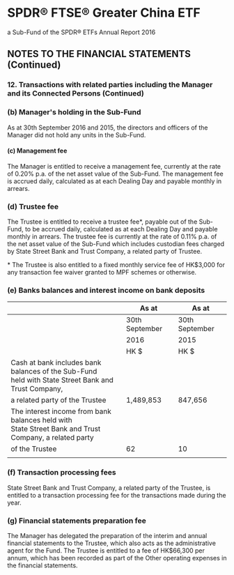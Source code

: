 # SPDR® FTSE® Greater China ETF

a Sub-Fund of the SPDR® ETFs Annual Report 2016

## NOTES TO THE FINANCIAL STATEMENTS (Continued)

### 12. Transactions with related parties including the Manager and its Connected Persons (Continued)

### (b) Manager's holding in the Sub-Fund

As at 30th September 2016 and 2015, the directors and officers of the Manager did not hold any units in the Sub-Fund.

#### (c) Management fee

The Manager is entitled to receive a management fee, currently at the rate of 0.20% p.a. of the net asset value of the Sub-Fund. The management fee is accrued daily, calculated as at each Dealing Day and payable monthly in arrears.

### (d) Trustee fee

The Trustee is entitled to receive a trustee fee\*, payable out of the Sub-Fund, to be accrued daily, calculated as at each Dealing Day and payable monthly in arrears. The trustee fee is currently at the rate of 0.11% p.a. of the net asset value of the Sub-Fund which includes custodian fees charged by State Street Bank and Trust Company, a related party of Trustee.

\* The Trustee is also entitled to a fixed monthly service fee of HK\$3,000 for any transaction fee waiver granted to MPF schemes or otherwise.

### (e) Banks balances and interest income on bank deposits

|                                                                                                          | As at          | As at          |
|----------------------------------------------------------------------------------------------------------|----------------|----------------|
|                                                                                                          | 30th September | 30th September |
|                                                                                                          | 2016           | 2015           |
|                                                                                                          | HK \$          | HK \$          |
| Cash at bank includes bank balances of the Sub-Fund<br>held with State Street Bank and Trust Company,    |                |                |
| a related party of the Trustee                                                                           | 1,489,853      | 847,656        |
| The interest income from bank balances held with<br>State Street Bank and Trust Company, a related party |                |                |
| of the Trustee                                                                                           | 62             | 10             |
|                                                                                                          |                |                |

### (f) Transaction processing fees

State Street Bank and Trust Company, a related party of the Trustee, is entitled to a transaction processing fee for the transactions made during the year.

### (g) Financial statements preparation fee

The Manager has delegated the preparation of the interim and annual financial statements to the Trustee, which also acts as the administrative agent for the Fund. The Trustee is entitled to a fee of HK\$66,300 per annum, which has been recorded as part of the Other operating expenses in the financial statements.